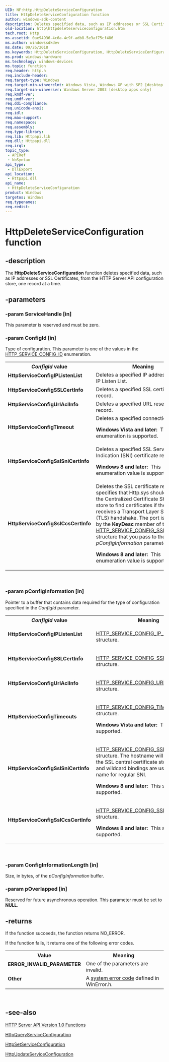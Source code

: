 ```yaml
---
UID: NF:http.HttpDeleteServiceConfiguration
title: HttpDeleteServiceConfiguration function
author: windows-sdk-content
description: Deletes specified data, such as IP addresses or SSL Certificates, from the HTTP Server API configuration store, one record at a time.
old-location: http\httpdeleteserviceconfiguration.htm
tech.root: Http
ms.assetid: 0ae94936-4c6a-4c9f-adb8-5e3af75cf486
ms.author: windowssdkdev
ms.date: 09/26/2018
ms.keywords: HttpDeleteServiceConfiguration, HttpDeleteServiceConfiguration function [HTTP], HttpServiceConfigIPListenList, HttpServiceConfigSSLCertInfo, HttpServiceConfigSslCcsCertInfo, HttpServiceConfigSslSniCertInfo, HttpServiceConfigTimeout, HttpServiceConfigTimeouts, HttpServiceConfigUrlAclInfo, _http_httpdeleteserviceconfiguration, http.httpdeleteserviceconfiguration, http/HttpDeleteServiceConfiguration
ms.prod: windows-hardware
ms.technology: windows-devices
ms.topic: function
req.header: http.h
req.include-header: 
req.target-type: Windows
req.target-min-winverclnt: Windows Vista, Windows XP with SP2 [desktop apps only]
req.target-min-winversvr: Windows Server 2003 [desktop apps only]
req.kmdf-ver: 
req.umdf-ver: 
req.ddi-compliance: 
req.unicode-ansi: 
req.idl: 
req.max-support: 
req.namespace: 
req.assembly: 
req.type-library: 
req.lib: Httpapi.lib
req.dll: Httpapi.dll
req.irql: 
topic_type:
 - APIRef
 - kbSyntax
api_type:
 - DllExport
api_location:
 - Httpapi.dll
api_name:
 - HttpDeleteServiceConfiguration
product: Windows
targetos: Windows
req.typenames: 
req.redist: 
---
```


# HttpDeleteServiceConfiguration function


## -description


The 
<b>HttpDeleteServiceConfiguration</b> function deletes specified data, such as IP addresses or SSL Certificates, from the HTTP Server API configuration store, one record at a time.


## -parameters




### -param ServiceHandle [in]

This parameter is reserved and must be zero.


### -param ConfigId [in]

Type of configuration. This parameter is one of the  values in 
the <a href="https://msdn.microsoft.com/1b250408-4e3b-4cec-a31e-2c7f7ebad23b">HTTP_SERVICE_CONFIG_ID</a> enumeration.

<table>
<tr>
<th><i>ConfigId</i> value</th>
<th>Meaning</th>
</tr>
<tr>
<td width="40%"><a id="HttpServiceConfigIPListenList"></a><a id="httpserviceconfigiplistenlist"></a><a id="HTTPSERVICECONFIGIPLISTENLIST"></a><dl>
<dt><b>HttpServiceConfigIPListenList</b></dt>
</dl>
</td>
<td width="60%">
Deletes a specified IP address from the IP Listen List.

</td>
</tr>
<tr>
<td width="40%"><a id="HttpServiceConfigSSLCertInfo"></a><a id="httpserviceconfigsslcertinfo"></a><a id="HTTPSERVICECONFIGSSLCERTINFO"></a><dl>
<dt><b>HttpServiceConfigSSLCertInfo</b></dt>
</dl>
</td>
<td width="60%">
Deletes a specified SSL certificate record.

</td>
</tr>
<tr>
<td width="40%"><a id="HttpServiceConfigUrlAclInfo"></a><a id="httpserviceconfigurlaclinfo"></a><a id="HTTPSERVICECONFIGURLACLINFO"></a><dl>
<dt><b>HttpServiceConfigUrlAclInfo</b></dt>
</dl>
</td>
<td width="60%">
Deletes a specified URL reservation record.

</td>
</tr>
<tr>
<td width="40%"><a id="HttpServiceConfigTimeout"></a><a id="httpserviceconfigtimeout"></a><a id="HTTPSERVICECONFIGTIMEOUT"></a><dl>
<dt><b>HttpServiceConfigTimeout</b></dt>
</dl>
</td>
<td width="60%">
Deletes a specified connection timeout.


<b>Windows Vista and later:  </b>This enumeration is supported.



</td>
</tr>
<tr>
<td width="40%"><a id="HttpServiceConfigSslSniCertInfo"></a><a id="httpserviceconfigsslsnicertinfo"></a><a id="HTTPSERVICECONFIGSSLSNICERTINFO"></a><dl>
<dt><b>HttpServiceConfigSslSniCertInfo</b></dt>
</dl>
</td>
<td width="60%">
Deletes a specified SSL Server Name Indication (SNI) certificate record.

<b>Windows 8 and later:  </b>This enumeration value is supported.

</td>
</tr>
<tr>
<td width="40%"><a id="HttpServiceConfigSslCcsCertInfo"></a><a id="httpserviceconfigsslccscertinfo"></a><a id="HTTPSERVICECONFIGSSLCCSCERTINFO"></a><dl>
<dt><b>HttpServiceConfigSslCcsCertInfo</b></dt>
</dl>
</td>
<td width="60%">
Deletes the   SSL certificate record that specifies that Http.sys should consult the Centralized Certificate Store (CCS) store to find certificates if the port receives a Transport Layer Security (TLS) handshake.  The port is specified by the <b>KeyDesc</b> member of the <a href="https://msdn.microsoft.com/BA815FB7-4A9F-4917-89E7-3CD108E1CEE3">HTTP_SERVICE_CONFIG_SSL_CCS_SET</a> structure that you  pass to the <i>pConfigInformation</i> parameter.

<b>Windows 8 and later:  </b>This enumeration value is supported.

</td>
</tr>
</table>
 


### -param pConfigInformation [in]

Pointer to a buffer that contains data required for the type of configuration specified in the <i>ConfigId</i> parameter.

<table>
<tr>
<th><i>ConfigId</i> value</th>
<th>Meaning</th>
</tr>
<tr>
<td width="40%"><a id="HttpServiceConfigIPListenList"></a><a id="httpserviceconfigiplistenlist"></a><a id="HTTPSERVICECONFIGIPLISTENLIST"></a><dl>
<dt><b>HttpServiceConfigIPListenList</b></dt>
</dl>
</td>
<td width="60%">

<a href="https://msdn.microsoft.com/a45fd5e4-0ae4-47fc-bb50-931e0947a6bc">HTTP_SERVICE_CONFIG_IP_LISTEN_PARAM</a> structure.

</td>
</tr>
<tr>
<td width="40%"><a id="HttpServiceConfigSSLCertInfo"></a><a id="httpserviceconfigsslcertinfo"></a><a id="HTTPSERVICECONFIGSSLCERTINFO"></a><dl>
<dt><b>HttpServiceConfigSSLCertInfo</b></dt>
</dl>
</td>
<td width="60%">

<a href="https://msdn.microsoft.com/23adda0b-907d-4804-9c12-e549af4f18c4">HTTP_SERVICE_CONFIG_SSL_SET</a> structure.

</td>
</tr>
<tr>
<td width="40%"><a id="HttpServiceConfigUrlAclInfo"></a><a id="httpserviceconfigurlaclinfo"></a><a id="HTTPSERVICECONFIGURLACLINFO"></a><dl>
<dt><b>HttpServiceConfigUrlAclInfo</b></dt>
</dl>
</td>
<td width="60%">

<a href="https://msdn.microsoft.com/92fc3f65-0153-4075-a61b-48a63c8e0ffe">HTTP_SERVICE_CONFIG_URLACL_SET</a> structure.

</td>
</tr>
<tr>
<td width="40%"><a id="HttpServiceConfigTimeouts"></a><a id="httpserviceconfigtimeouts"></a><a id="HTTPSERVICECONFIGTIMEOUTS"></a><dl>
<dt><b>HttpServiceConfigTimeouts</b></dt>
</dl>
</td>
<td width="60%">

<a href="https://msdn.microsoft.com/e591a6b8-e63f-40c3-bd48-e14cb9f89453">HTTP_SERVICE_CONFIG_TIMEOUT_KEY</a> structure.


<b>Windows Vista and later:  </b>This structure is supported.



</td>
</tr>
<tr>
<td width="40%"><a id="HttpServiceConfigSslSniCertInfo"></a><a id="httpserviceconfigsslsnicertinfo"></a><a id="HTTPSERVICECONFIGSSLSNICERTINFO"></a><dl>
<dt><b>HttpServiceConfigSslSniCertInfo</b></dt>
</dl>
</td>
<td width="60%">

<a href="https://msdn.microsoft.com/382838B9-C15E-459F-AC40-ECA15EFC18B8">HTTP_SERVICE_CONFIG_SSL_SNI_SET</a> structure. The hostname will be "*" when the SSL central certificate store is queried and wildcard bindings are used, and a host name for regular SNI.


<b>Windows 8 and later:  </b>This structure is supported.



</td>
</tr>
<tr>
<td width="40%"><a id="HttpServiceConfigSslCcsCertInfo"></a><a id="httpserviceconfigsslccscertinfo"></a><a id="HTTPSERVICECONFIGSSLCCSCERTINFO"></a><dl>
<dt><b><b>HttpServiceConfigSslCcsCertInfo</b></b></dt>
</dl>
</td>
<td width="60%">

<a href="https://msdn.microsoft.com/BA815FB7-4A9F-4917-89E7-3CD108E1CEE3">HTTP_SERVICE_CONFIG_SSL_CCS_SET</a> structure.


<b>Windows 8 and later:  </b>This structure is supported.



</td>
</tr>
</table>
 


### -param ConfigInformationLength [in]

Size, in bytes, of the <i>pConfigInformation</i> buffer.


### -param pOverlapped [in]

Reserved for future asynchronous operation. This parameter must be set to <b>NULL</b>.


## -returns



If the function succeeds, the function returns NO_ERROR.

If the function fails, it returns one of the following error codes.

<table>
<tr>
<th>Value</th>
<th>Meaning</th>
</tr>
<tr>
<td width="40%">
<dl>
<dt><b>ERROR_INVALID_PARAMETER</b></dt>
</dl>
</td>
<td width="60%">
One of the parameters are invalid.

</td>
</tr>
<tr>
<td width="40%">
<dl>
<dt><b>Other</b></dt>
</dl>
</td>
<td width="60%">
A <a href="https://msdn.microsoft.com/4a3a8feb-a05f-4614-8f04-1f507da7e5b7">system error code</a> defined in WinError.h.

</td>
</tr>
</table>
 




## -see-also




<a href="https://msdn.microsoft.com/1da9907d-a09d-41e1-aca1-9a8e2b91296f">HTTP Server API Version 1.0 Functions</a>



<a href="https://msdn.microsoft.com/bbd2c3c4-d2d0-4590-9b5c-6916b91600cd">HttpQueryServiceConfiguration</a>



<a href="https://msdn.microsoft.com/b0a6d442-2ff4-4e00-8301-696fb0864d8c">HttpSetServiceConfiguration</a>



<a href="https://msdn.microsoft.com/B2102444-1183-4133-A83F-A58587FB6B89">HttpUpdateServiceConfiguration</a>
 

 

